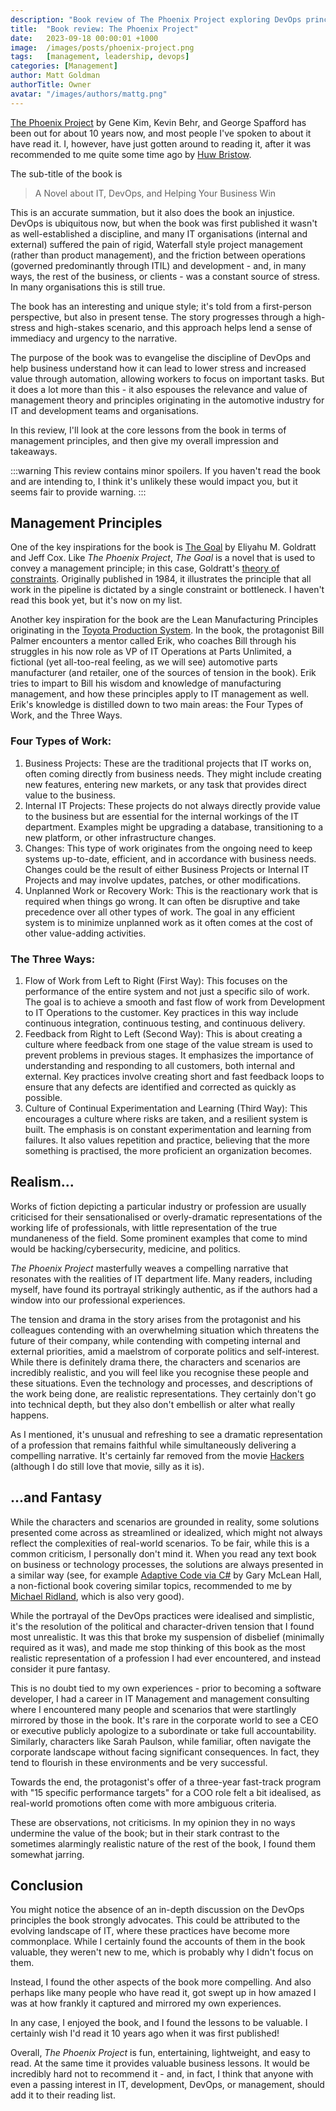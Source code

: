 ```yaml
---
description: "Book review of The Phoenix Project exploring DevOps principles and management theory applied to IT organizations, with lessons on reducing friction and increasing value delivery."
title:  "Book review: The Phoenix Project"
date:   2023-09-18 00:00:01 +1000
image:  /images/posts/phoenix-project.png
tags:   [management, leadership, devops]
categories: [Management]
author: Matt Goldman
authorTitle: Owner
avatar: "/images/authors/mattg.png"
---
```


[The Phoenix Project](https://itrevolution.com/product/the-phoenix-project/) by Gene Kim, Kevin Behr, and George Spafford has been out for about 10 years now, and most people I've spoken to about it have read it. I, however, have just gotten around to reading it, after it was recommended to me quite some time ago by [Huw Bristow](https://uk.linkedin.com/in/huwbristow).

The sub-title of the book is
> A Novel about IT, DevOps, and Helping Your Business Win

This is an accurate summation, but it also does the book an injustice. DevOps is ubiquitous now, but when the book was first published it wasn't as well-established a discipline, and many IT organisations (internal and external) suffered the pain of rigid, Waterfall style project management (rather than product management), and the friction between operations (governed predominantly through ITIL) and development - and, in many ways, the rest of the business, or clients - was a constant source of stress. In many organisations this is still true.

The book has an interesting and unique style; it's told from a first-person perspective, but also in present tense. The story progresses through a high-stress and high-stakes scenario, and this approach helps lend a sense of immediacy and urgency to the narrative.

The purpose of the book was to evangelise the discipline of DevOps and help business understand how it can lead to lower stress and increased value through automation, allowing workers to focus on important tasks. But it does a lot more than this - it also espouses the relevance and value of management theory and principles originating in the automotive industry for IT and development teams and organisations.

In this review, I'll look at the core lessons from the book in terms of management principles, and then give my overall impression and takeaways.

:::warning
This review contains minor spoilers. If you haven't read the book and are intending to, I think it's unlikely these would impact you, but it seems fair to provide warning.
:::

## Management Principles

One of the key inspirations for the book is [The Goal](https://northriverpress.com/the-goal-30th-anniversary-edition/) by Eliyahu M. Goldratt and Jeff Cox. Like _The Phoenix Project_, _The Goal_ is a novel that is used to convey a management principle; in this case, Goldratt's [theory of constraints](https://en.wikipedia.org/wiki/Theory_of_constraints). Originally published in 1984, it illustrates the principle that all work in the pipeline is dictated by a single constraint or bottleneck. I haven't read this book yet, but it's now on my list.

Another key inspiration for the book are the Lean Manufacturing Principles originating in the [Toyota Production System](https://en.wikipedia.org/wiki/Toyota_Production_System). In the book, the protagonist Bill Palmer encounters a mentor called Erik, who coaches Bill through his struggles in his now role as VP of IT Operations at Parts Unlimited, a fictional (yet all-too-real feeling, as we will see) automotive parts manufacturer (and retailer, one of the sources of tension in the book). Erik tries to impart to Bill his wisdom and knowledge of manufacturing management, and how these principles apply to IT management as well. Erik's knowledge is distilled down to two main areas: the Four Types of Work, and the Three Ways.

### Four Types of Work:

1. Business Projects: These are the traditional projects that IT works on, often coming directly from business needs. They might include creating new features, entering new markets, or any task that provides direct value to the business.
2. Internal IT Projects: These projects do not always directly provide value to the business but are essential for the internal workings of the IT department. Examples might be upgrading a database, transitioning to a new platform, or other infrastructure changes.
3. Changes: This type of work originates from the ongoing need to keep systems up-to-date, efficient, and in accordance with business needs. Changes could be the result of either Business Projects or Internal IT Projects and may involve updates, patches, or other modifications.
4. Unplanned Work or Recovery Work: This is the reactionary work that is required when things go wrong. It can often be disruptive and take precedence over all other types of work. The goal in any efficient system is to minimize unplanned work as it often comes at the cost of other value-adding activities.

### The Three Ways:

1. Flow of Work from Left to Right (First Way): This focuses on the performance of the entire system and not just a specific silo of work. The goal is to achieve a smooth and fast flow of work from Development to IT Operations to the customer. Key practices in this way include continuous integration, continuous testing, and continuous delivery.
2. Feedback from Right to Left (Second Way): This is about creating a culture where feedback from one stage of the value stream is used to prevent problems in previous stages. It emphasizes the importance of understanding and responding to all customers, both internal and external. Key practices involve creating short and fast feedback loops to ensure that any defects are identified and corrected as quickly as possible.
3. Culture of Continual Experimentation and Learning (Third Way): This encourages a culture where risks are taken, and a resilient system is built. The emphasis is on constant experimentation and learning from failures. It also values repetition and practice, believing that the more something is practised, the more proficient an organization becomes.

## Realism...

Works of fiction depicting a particular industry or profession are usually criticised for their sensationalised or overly-dramatic representations of the working life of professionals, with little representation of the true mundaneness of the field. Some prominent examples that come to mind would be hacking/cybersecurity,  medicine, and politics.

_The Phoenix Project_ masterfully weaves a compelling narrative that resonates with the realities of IT department life. Many readers, including myself, have found its portrayal strikingly authentic, as if the authors had a window into our professional experiences.

The tension and drama in the story arises from the protagonist and his colleagues contending with an overwhelming situation which threatens the future of their company, while contending with competing internal and external priorities, amid a maelstrom of corporate politics and self-interest. While there is definitely drama there, the characters and scenarios are incredibly realistic, and you will feel like you recognise these people and these situations. Even the technology and processes, and descriptions of the work being done, are realistic representations. They certainly don't go into technical depth, but they also don't embellish or alter what really happens.

As I mentioned, it's unusual and refreshing to see a dramatic representation of a profession that remains faithful while simultaneously delivering a compelling narrative. It's certainly far removed from the movie [Hackers](https://www.imdb.com/title/tt0113243/) (although I do still love that movie, silly as it is).

## ...and Fantasy

While the characters and scenarios are grounded in reality, some solutions presented come across as streamlined or idealized, which might not always reflect the complexities of real-world scenarios. To be fair, while this is a common criticism, I personally don't mind it. When you read any text book on business or technology processes, the solutions are always presented in a similar way (see, for example [Adaptive Code via C#](https://www.microsoftpressstore.com/store/adaptive-code-via-c-sharp-agile-coding-with-design-9780735683204) by Gary McLean Hall, a non-fictional book covering similar topics, recommended to me by [Michael Ridland](https://michaelridland.com/), which is also very good).

While the portrayal of the DevOps practices were idealised and simplistic, it's the resolution of the political and character-driven tension that I found most unrealistic. It was this that broke my suspension of disbelief (minimally required as it was), and made me stop thinking of this book as the most realistic representation of a profession I had ever encountered, and instead consider it pure fantasy.

This is no doubt tied to my own experiences - prior to becoming a software developer, I had a career in IT Management and management consulting where I encountered many people and scenarios that were startlingly mirrored by those in the book. It's rare in the corporate world to see a CEO or executive publicly apologize to a subordinate or take full accountability. Similarly, characters like Sarah Paulson, while familiar, often navigate the corporate landscape without facing significant consequences. In fact, they tend to flourish in these environments and be very successful.

Towards the end, the protagonist's offer of a three-year fast-track program with "15 specific performance targets" for a COO role felt a bit idealised, as real-world promotions often come with more ambiguous criteria.

These are observations, not criticisms. In my opinion they in no ways undermine the value of the book; but in their stark contrast to the sometimes alarmingly realistic nature of the rest of the book, I found them somewhat jarring.

## Conclusion

You might notice the absence of an in-depth discussion on the DevOps principles the book strongly advocates. This could be attributed to the evolving landscape of IT, where these practices have become more commonplace. While I certainly found the accounts of them in the book valuable, they weren't new to me, which is probably why I didn't focus on them.

Instead, I found the other aspects of the book more compelling. And also perhaps like many people who have read it, got swept up in how amazed I was at how frankly it captured and mirrored my own experiences.

In any case, I enjoyed the book, and I found the lessons to be valuable. I certainly wish I'd read it 10 years ago when it was first published!

Overall, _The Phoenix Project_ is fun, entertaining, lightweight, and easy to read. At the same time it provides valuable business lessons. It would be incredibly hard not to recommend it - and, in fact, I think that anyone with even a passing interest in IT, development, DevOps, or management, should add it to their reading list.
